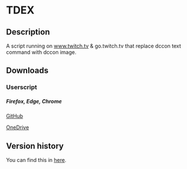 # TDEX

## Description
A script running on www.twitch.tv & go.twitch.tv that replace dccon text command with dccon image.

## Downloads
### Userscript
##### Firefox, Edge, Chrome
[GitHub](https://github.com/gjirap/tdex/blob/master/src/js/twitch_dccon_addon.js)

[OneDrive](https://1drv.ms/t/s!AnfmmXRVJRPmqTtN-QdTK2eiYRnM)

## Version history
You can find this in [here](https://github.com/gjirap/tdex/blob/master/VERSION.md).
